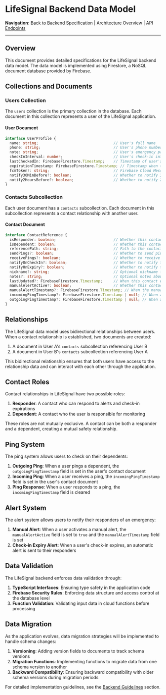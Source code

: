 # LifeSignal Backend Data Model

**Navigation:** [Back to Backend Specification](README.md) | [Architecture Overview](ArchitectureOverview.md) | [API Endpoints](APIEndpoints.md)

---

## Overview

This document provides detailed specifications for the LifeSignal backend data model. The data model is implemented using Firestore, a NoSQL document database provided by Firebase.

## Collections and Documents

### Users Collection

The `users` collection is the primary collection in the database. Each document in this collection represents a user of the LifeSignal application.

#### User Document

```typescript
interface UserProfile {
  name: string;                                  // User's full name
  phone: string;                                 // User's phone number in E.164 format
  note: string;                                  // User's emergency profile description/note
  checkInInterval: number;                       // User's check-in interval in seconds
  lastCheckedIn: FirebaseFirestore.Timestamp;    // Timestamp of user's last check-in
  expirationTimestamp: FirebaseFirestore.Timestamp; // Timestamp when the check-in expires
  fcmToken?: string;                             // Firebase Cloud Messaging token for push notifications
  notify30MinBefore?: boolean;                   // Whether to notify 30 minutes before check-in expiration
  notify2HoursBefore?: boolean;                  // Whether to notify 2 hours before check-in expiration
}
```

### Contacts Subcollection

Each user document has a `contacts` subcollection. Each document in this subcollection represents a contact relationship with another user.

#### Contact Document

```typescript
interface ContactReference {
  isResponder: boolean;                          // Whether this contact is a responder for the user
  isDependent: boolean;                          // Whether this contact is a dependent of the user
  referencePath: string;                         // Path to the contact's user document (format: "users/userId")
  sendPings?: boolean;                           // Whether to send pings to this contact
  receivePings?: boolean;                        // Whether to receive pings from this contact
  notifyOnCheckIn?: boolean;                     // Whether to notify this contact on check-in
  notifyOnExpiry?: boolean;                      // Whether to notify this contact on check-in expiry
  nickname?: string;                             // Optional nickname for this contact
  notes?: string;                                // Optional notes about this contact
  lastUpdated?: FirebaseFirestore.Timestamp;     // When this contact was last updated
  manualAlertActive?: boolean;                   // Whether this contact has an active manual alert
  manualAlertTimestamp?: FirebaseFirestore.Timestamp; // When the manual alert was activated
  incomingPingTimestamp?: FirebaseFirestore.Timestamp | null; // When an incoming ping was received
  outgoingPingTimestamp?: FirebaseFirestore.Timestamp | null; // When an outgoing ping was sent
}
```

## Relationships

The LifeSignal data model uses bidirectional relationships between users. When a contact relationship is established, two documents are created:

1. A document in User A's `contacts` subcollection referencing User B
2. A document in User B's `contacts` subcollection referencing User A

This bidirectional relationship ensures that both users have access to the relationship data and can interact with each other through the application.

## Contact Roles

Contact relationships in LifeSignal have two possible roles:

1. **Responder**: A contact who can respond to alerts and check-in expirations
2. **Dependent**: A contact who the user is responsible for monitoring

These roles are not mutually exclusive. A contact can be both a responder and a dependent, creating a mutual safety relationship.

## Ping System

The ping system allows users to check on their dependents:

1. **Outgoing Ping**: When a user pings a dependent, the `outgoingPingTimestamp` field is set in the user's contact document
2. **Incoming Ping**: When a user receives a ping, the `incomingPingTimestamp` field is set in the user's contact document
3. **Ping Response**: When a user responds to a ping, the `incomingPingTimestamp` field is cleared

## Alert System

The alert system allows users to notify their responders of an emergency:

1. **Manual Alert**: When a user activates a manual alert, the `manualAlertActive` field is set to `true` and the `manualAlertTimestamp` field is set
2. **Check-in Expiry Alert**: When a user's check-in expires, an automatic alert is sent to their responders

## Data Validation

The LifeSignal backend enforces data validation through:

1. **TypeScript Interfaces**: Ensuring type safety in the application code
2. **Firebase Security Rules**: Enforcing data structure and access control at the database level
3. **Function Validation**: Validating input data in cloud functions before processing

## Data Migration

As the application evolves, data migration strategies will be implemented to handle schema changes:

1. **Versioning**: Adding version fields to documents to track schema versions
2. **Migration Functions**: Implementing functions to migrate data from one schema version to another
3. **Backward Compatibility**: Ensuring backward compatibility with older schema versions during migration periods

For detailed implementation guidelines, see the [Backend Guidelines](../Guidelines/README.md) section.
